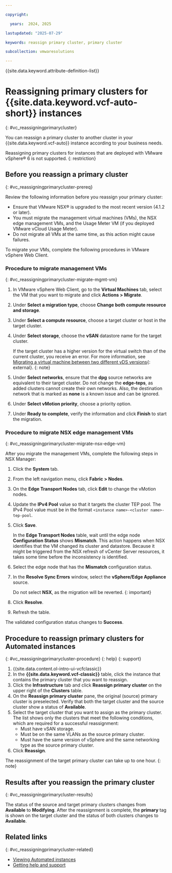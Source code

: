 ```yaml
---

copyright:

  years:  2024, 2025

lastupdated: "2025-07-29"

keywords: reassign primary cluster, primary cluster

subcollection: vmwaresolutions

---
```


{{site.data.keyword.attribute-definition-list}}

# Reassigning primary clusters for {{site.data.keyword.vcf-auto-short}} instances
{: #vc_reassigningprimarycluster}

You can reassign a primary cluster to another cluster in your {{site.data.keyword.vcf-auto}} instance according to your business needs.

Reassigning primary clusters for instances that are deployed with VMware vSphere® 6 is not supported.
{: restriction}

## Before you reassign a primary cluster
{: #vc_reassigningprimarycluster-prereq}

Review the following information before you reassign your primary cluster:

* Ensure that VMware NSX® is upgraded to the most recent version (4.1.2 or later).
* You must migrate the management virtual machines (VMs), the NSX edge management VMs, and the Usage Meter VM (if you deployed VMware vCloud Usage Meter).
* Do not migrate all VMs at the same time, as this action might cause failures.

To migrate your VMs, complete the following procedures in VMware vSphere Web Client.

### Procedure to migrate management VMs
{: #vc_reassigningprimarycluster-migrate-mgmt-vm}

1. In VMware vSphere Web Client, go to the **Virtual Machines** tab, select the VM that you want to migrate and click **Actions > Migrate**.
2. Under **Select a migration type**, choose **Change both compute resource and storage**.
3. Under **Select a compute resource**, choose a target cluster or host in the target cluster.

4. Under **Select storage**, choose the **vSAN** datastore name for the target cluster.

   If the target cluster has a higher version for the virtual switch than of the current cluster, you receive an error. For more information, see [Migrating a virtual machine between two different vDS versions](https://knowledge.broadcom.com/external/article?legacyId=79446){: external}.
   {: note}

5. Under **Select networks**, ensure that the **dpg** source networks are equivalent to their target cluster. Do not change the **edge-teps**, as added clusters cannot create their own networks. Also, the destination network that is marked as **none** is a known issue and can be ignored.
6. Under **Select vMotion priority**, choose a priority option.
7. Under **Ready to complete**, verify the information and click **Finish** to start the migration.

### Procedure to migrate NSX edge management VMs
{: #vc_reassigningprimarycluster-migrate-nsx-edge-vm}

After you migrate the management VMs, complete the following steps in NSX Manager:

1. Click the **System** tab.
2. From the left navigation menu, click **Fabric > Nodes**.
3. On the **Edge Transport Nodes** tab, click **Edit** to change the vMotion nodes.
4. Update the **IPv4 Pool** value so that it targets the cluster TEP pool. The IPv4 Pool value must be in the format `<instance name>-<cluster name>-tep-pool`.
5. Click **Save**.

   In the **Edge Transport Nodes** table, wait until the edge node **Configuration Status** shows **Mismatch**. This action happens when NSX identifies that the VM changed its cluster and datastore. Because it might be triggered from the NSX refresh of vCenter Server resources, it takes some time before the inconsistency is identified.

6. Select the edge node that has the **Mismatch** configuration status.
7. In the **Resolve Sync Errors** window, select the **vSphere/Edge Appliance** source.

   Do not select **NSX**, as the migration will be reverted.
   {: important}

8. Click **Resolve**.
9. Refresh the table.

The validated configuration status changes to **Success**.

## Procedure to reassign primary clusters for Automated instances
{: #vc_reassigningprimarycluster-procedure}
{: help}
{: support}

1. {{site.data.content.ol-intro-ui-vcfclassic}}
2. In the **{{site.data.keyword.vcf-classic}}** table, click the instance that contains the primary cluster that you want to reassign.
3. Click the **Infrastructure** tab and click **Reassign primary cluster** on the upper right of the **Clusters** table.
4. On the **Reassign primary cluster** pane, the original (source) primary cluster is preselected. Verify that both the target cluster and the source cluster show a status of **Available**.
5. Select the target cluster that you want to assign as the primary cluster. The list shows only the clusters that meet the following conditions, which are required for a successful reassignment:
    * Must have vSAN storage.
    * Must be on the same VLANs as the source primary cluster.
    * Must have the same version of vSphere and the same networking type as the source primary cluster.
6. Click **Reassign**.

The reassignment of the target primary cluster can take up to one hour.
{: note}

## Results after you reassign the primary cluster
{: #vc_reassigningprimarycluster-results}

The status of the source and target primary clusters changes from **Available** to **Modifying**. After the reassignment is complete, the **primary** tag is shown on the target cluster and the status of both clusters changes to **Available**.

## Related links
{: #vc_reassigningprimarycluster-related}

* [Viewing Automated instances](/docs/vmwaresolutions?topic=vmwaresolutions-vc_viewinginstances)
* [Getting help and support](/docs/vmwaresolutions?topic=vmwaresolutions-trbl_support)

